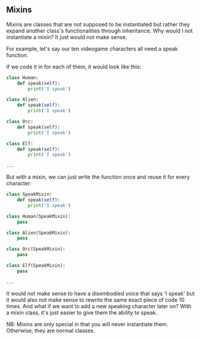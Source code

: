## Mixins

Mixins are classes that are not supposed to be instantiated but rather they expand another class's functionalities through inheritance. Why would I not instantiate a mixin? It just would not make sense.

For example, let's say our ten videogame characters all need a speak function.

If we code it in for each of them, it would look like this:

```python {"id":"01J6SPM37MZSAQ9C097HFJTZ8Z"}
class Human:
    def speak(self):
        print('I speak')

class Alien:
    def speak(self):
        print('I speak')

class Orc:
    def speak(self):
        print('I speak')

class Elf:
    def speak(self):
        print('I speak')

...
```

But with a mixin, we can just write the function once and reuse it for every character:

```python {"id":"01J6SPPBXJADQJRNFSF79FBF8H"}
class SpeakMixin:
    def speak(self):
        print('I speak')

class Human(SpeakMixin):
    pass

class Alien(SpeakMixin):
    pass

class Orc(SpeakMixin):
    pass

class Elf(SpeakMixin):
    pass

...
```

It would not make sense to have a disembodied voice that says 'I speak' but it would also not make sense to rewrite the same exact piece of code 10 times. And what if we want to add a new speaking character later on? With a mixin class, it's just easier to give them the ability to speak.

NB: Mixins are only special in that you will never instantiate them. Otherwise, they are normal classes.